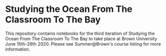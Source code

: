 # Studying the Ocean From The Classroom To The Bay

This repository contains notebooks for the third iteration of Studying the Ocean From The Classroom To The Bay to take place at Brown University June 15th-26th 2020. Please see Summer@Brown's course listing for more information.

